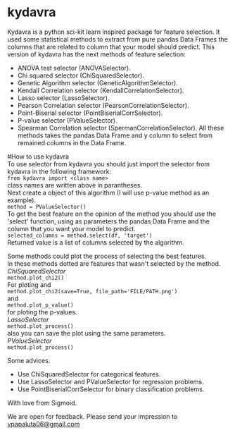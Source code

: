 # kydavra
Kydavra is a python sci-kit learn inspired package for feature selection. It used some statistical methods to extract from pure pandas Data Frames the columns that are related to column that your model should predict.
This version of kydavra has the next methods of feature selection:
* ANOVA test selector (ANOVASelector).
* Chi squared selector (ChiSquaredSelector).
* Genetic Algorithm selector (GeneticAlgorithmSelector).
* Kendall Correlation selector (KendallCorrelationSelector).
* Lasso selector (LassoSelector).
* Pearson Correlation selector (PearsonCorrelationSelector).
* Point-Biserial selector (PointBiserialCorrSelector).
* P-value selector (PValueSelector).
* Spearman Correlation selector (SpermanCorrelationSelector).
All these methods takes the pandas Data Frame and y column to select from remained columns in the Data Frame.

#How to use kydavra\
To use selector from kydavra you should just import the selector from kydavra in the following framework:\
```from kydavra import <class name>```\
class names are written above in parantheses.\
Next create a object of this algorithm (I will use p-value method as an example).\
```method = PValueSelector()```\
To get the best feature on the opinion of the method you should use the 'select' function, using as parameters the pandas Data Frame and the column that you want your model to predict.\
```selected_columns = method.select(df, 'target')```\
Returned value is a list of columns selected by the algorithm.

Some methods could plot the process of selecting the best features.\
In these methods dotted are features that wasn't selected by the method.\
*ChiSquaredSelector*\
```method.plot_chi2()```\
For ploting and\
```method.plot_chi2(save=True, file_path='FILE/PATH.png')```\
and\
```method.plot_p_value()```\
for ploting the p-values.\
*LassoSelector*\
```method.plot_process()```\
also you can save the plot using the same parameters.\
*PValueSelector*\
```method.plot_process()```

Some advices.
* Use ChiSquaredSelector for categorical features.
* Use LassoSelector and PValueSelector for regression problems.
* Use PointBiserialCorrSelector for binary classification problems.

With love from Sigmoid.

We are open for feedback. Please send your impression to vpapaluta06@gmail.com
